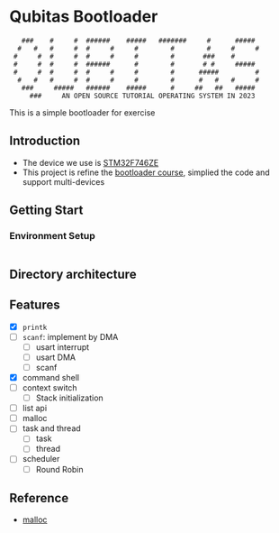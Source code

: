 # Qubitas Bootloader

```text
   ###    #     #  ######    #####   #######     #      #####
  #   #   #     #  #     #     #        #        #     #     #
 #     #  #     #  #     #     #        #       ###    #
 #     #  #     #  ######      #        #       # #     #####
 #     #  #     #  #     #     #        #      #####         #
  #   #   #     #  #     #     #        #      #   #   #     #
   ###     #####   ######    #####      #     ##   ##   #####
     ###     AN OPEN SOURCE TUTORIAL OPERATING SYSTEM IN 2023
```
This is a simple bootloader for exercise

## Introduction

- The device we use is [STM32F746ZE](https://www.st.com/en/evaluation-tools/nucleo-f746zg.html)
- This project is refine
  the [bootloader course](https://www.udemy.com/course/stm32f4-arm-cortex-mx-custom-bootloader-development/learn/lecture/10026148#overview),
  simplied the code and support multi-devices

## Getting Start

### Environment Setup

```shell

```

## Directory architecture

## Features

- [x] `printk`
- [ ] `scanf`: implement by DMA
    - [ ] usart interrupt
    - [ ] usart DMA
    - [ ] scanf
- [x] command shell
- [ ] context switch
  - [ ] Stack initialization
- [ ] list api
- [ ] malloc
- [ ] task and thread
    - [ ] task
    - [ ] thread
- [ ] scheduler
    - [ ] Round Robin

## Reference

- [malloc](https://github.com/exsourcode/csapp/tree/master/code/vm)